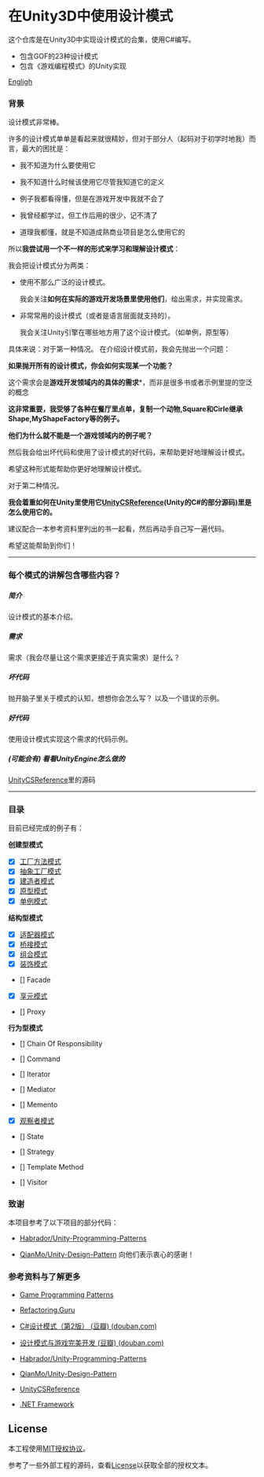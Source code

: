 # 在Unity3D中使用设计模式



这个仓库是在Unity3D中实现设计模式的合集，使用C#编写。

- 包含GOF的23种设计模式
- 包含《游戏编程模式》的Unity实现

[Engligh](README-EN.md)



### 背景



设计模式非常棒。

许多的设计模式单单是看起来就很精妙，但对于部分人（起码对于初学时地我）而言，最大的困扰是：

- 我不知道为什么要使用它

- 我不知道什么时候该使用它尽管我知道它的定义

- 例子我都看得懂，但是在游戏开发中我就不会了

- 我曾经都学过，但工作后用的很少，记不清了

- 道理我都懂，就是不知道成熟商业项目是怎么使用它的

  

所以**我尝试用一个不一样的形式来学习和理解设计模式**：

我会把设计模式分为两类：

- 使用不那么广泛的设计模式。

  我会关注**如何在实际的游戏开发场景里使用他们**，给出需求，并实现需求。

- 非常常用的设计模式（或者是语言层面就支持的）。

  我会关注Unity引擎在哪些地方用了这个设计模式。（如单例，原型等）

    

具体来说：对于第一种情况。
在介绍设计模式前，我会先抛出一个问题：

**如果抛开所有的设计模式，你会如何实现某一个功能？**

这个需求会是**游戏开发领域内的具体的需求***，而非是很多书或者示例里提的空泛的概念

**这非常重要，我受够了各种在餐厅里点单，复制一个动物,Square和Cirle继承Shape,MyShapeFactory等的例子。**

**他们为什么就不能是一个游戏领域内的例子呢？**

然后我会给出坏代码和使用了设计模式的好代码，来帮助更好地理解设计模式。

希望这种形式能帮助你更好地理解设计模式。



对于第二种情况。

**我会着重如何在Unity里使用它[UnityCSReference](https://github.com/Unity-Technologies/UnityCsReference)(Unity的C#的部分源码)里是怎么使用它的。**

建议配合一本参考资料里列出的书一起看，然后再动手自己写一遍代码。

希望这能帮助到你们！



---

### 每个模式的讲解包含哪些内容？



##### 简介

设计模式的基本介绍。

##### 需求

需求（我会尽量让这个需求更接近于真实需求）是什么？

##### 坏代码

抛开脑子里关于模式的认知，想想你会怎么写？
以及一个错误的示例。

##### 好代码

使用设计模式实现这个需求的代码示例。

##### (可能会有) 看看UnityEngine怎么做的

[UnityCSReference](https://github.com/Unity-Technologies/UnityCsReference)里的源码

---



### 目录

目前已经完成的例子有：

**创建型模式**

- [x] [工厂方法模式](./Assets/CreationalPatterns/FactoryMethod/README.md)
- [x] [抽象工厂模式](./Assets/CreationalPatterns/AbstractFactory/README.md)
- [x] [建造者模式](./Assets/CreationalPatterns/BuilderPattern/README.md)
- [x] [原型模式](./Assets/CreationalPatterns/Prototype/README.md)
- [x] [单例模式](./Assets/CreationalPatterns/Singleton/README.md)

**结构型模式**

- [x] [适配器模式](./Assets/StructuralPattern/AdapterPattern/README.md)
- [x] [桥接模式](./Assets/StructuralPattern/BridgePattern/README.md)
- [x] [组合模式](./Assets/StructuralPattern/CompositePattern/README.md)
- [x] [装饰模式](./Assets/StructuralPattern/DecoratorPattern/README.md)
- [] Facade
- [x] [享元模式](./Assets/StructuralPattern/Flyweight/README.md)
- [] Proxy

**行为型模式**

- [] Chain Of Responsibility

- [] Command

- [] Iterator

- [] Mediator

- [] Memento

- [x] [观察者模式](./Assets/BehavioralPattern/Observer/README.md)

- [] State

- [] Strategy

- [] Template Method

- [] Visitor

  

### 致谢

本项目参考了以下项目的部分代码：
- [Habrador/Unity-Programming-Patterns](https://github.com/Habrador/Unity-Programming-Patterns)

- [QianMo/Unity-Design-Pattern](https://github.com/QianMo/Unity-Design-Pattern)
  向他们表示衷心的感谢！

  

### 参考资料与了解更多

- [Game Programming Patterns](http://gameprogrammingpatterns.com/)

- [Refactoring.Guru](https://refactoringguru.cn/)

- [C#设计模式（第2版） (豆瓣) (douban.com)](https://book.douban.com/subject/30131470/)

- [设计模式与游戏完美开发 (豆瓣) (douban.com)](https://book.douban.com/subject/26952185/)

- [Habrador/Unity-Programming-Patterns](https://github.com/Habrador/Unity-Programming-Patterns)

- [QianMo/Unity-Design-Pattern](https://github.com/QianMo/Unity-Design-Pattern)

- [UnityCSReference](https://github.com/Unity-Technologies/UnityCsReference)

- [.NET Framework](https://referencesource.microsoft.com/)

## License

本工程使用[MIT授权协议](https://opensource.org/licenses/MIT)。

参考了一些外部工程的源码，查看[License](./LICENSE)以获取全部的授权文本。